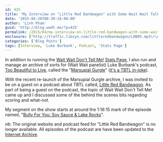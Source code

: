 ```yaml
---
id: 425
title: 'My Interview on "Little Red Bandwagon" with Some Wait Wait Talk'
date: '2015-04-28T08:30:16-08:00'
author: 'Linh Pham'
guid: 'http://blog.wwdt.me/?p=425'
permalink: /2015/04/my-interview-on-little-red-bandwagon-with-some-wait-wait-talk/
enclosure: ["http://traffic.libsyn.com/littleredbandwagon/LRB05.mp3\r\n0\r\naudio/mpeg\r\n"]
categories: ['Blog Posts']
tags: [Interview, 'Luke Burbank', Podcast, 'Stats Page']
---
```


In addition to running the [Wait Wait Don't Tell Me!](http://waitwait.npr.org) [Stats Page](https://stats.wwdt.me/), I also run and manage an archive of sorts for (Wait Wait panelist) Luke Burbank's podcast, [Too Beautiful to Live](https://tbtl.net), called the "[Marsupial Gurgle](http://marsupialgurgle.com)" ([it's a TBTL in-joke](http://marsupialgurgle.com/andrew-marsupial-gurgle-sound/)).

With the recent re-launch of the Marsupial Gurgle archive, I was invited to be on a guest on a podcast about TBTL called, [Little Red Bandwagon](https://web.archive.org/web/20170712215547/http://www.tenseventen.com/show/little-red-bandwagon). As part of being a guest on the podcast, the topic of Wait Wait Don't Tell Me! came up and I discussed some of the behind the scenes bits regarding scoring and what-not.

My segment on the show starts at around the 1:16:15 mark of the episode named, "[Bully For You: Soy Sauce & Lake Rocks](https://archive.org/details/little-red-bandwagon-podcast-archive/Episode+005-Bully+For+You-+Soy+Sauce+%26+Lake+Rocks.mp3)".

_nb:_ The original website and podcast feed for "Little Red Bandwagon" is no longer available. All episodes of the podcast are have been updated to the [Internet Archive](https://archive.org/details/little-red-bandwagon-podcast-archive).
